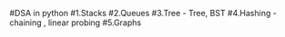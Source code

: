 #DSA in python
#1.Stacks
#2.Queues
#3.Tree - Tree, BST
#4.Hashing - chaining , linear probing
#5.Graphs

